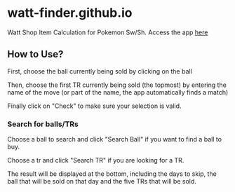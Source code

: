 # watt-finder.github.io
Watt Shop Item Calculation for Pokemon Sw/Sh. Access the app [here](https://watt-finder.github.io)

## How to Use?

First, choose the ball currently being sold by clicking on the ball

Then, choose the first TR currently being sold (the topmost) by entering the name of the move (or part of the name, the app automatically finds a match)

Finally click on "Check" to make sure your selection is valid.

### Search for balls/TRs

Choose a ball to search and click "Search Ball" if you want to find a ball to buy.

Choose a tr and click "Search TR" if you are looking for a TR.

The result will be displayed at the bottom, including the days to skip, the ball that will be sold on that day and the five TRs that will be sold.
